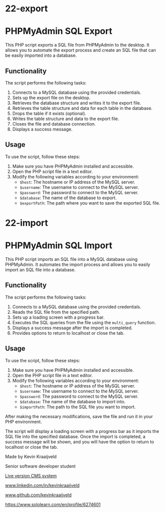 # 22-export

# PHPMyAdmin SQL Export

This PHP script exports a SQL file from PHPMyAdmin to the desktop. 
It allows you to automate the export process and create an SQL file that can be easily imported into a database.

## Functionality

The script performs the following tasks:

1. Connects to a MySQL database using the provided credentials.
2. Sets up the export file on the desktop.
3. Retrieves the database structure and writes it to the export file.
4. Retrieves the table structure and data for each table in the database.
5. Drops the table if it exists (optional).
6. Writes the table structure and data to the export file.
7. Closes the file and database connection.
8. Displays a success message.

## Usage

To use the script, follow these steps:

1. Make sure you have PHPMyAdmin installed and accessible.
2. Open the PHP script file in a text editor.
3. Modify the following variables according to your environment:
    - `$host`: The hostname or IP address of the MySQL server.
    - `$username`: The username to connect to the MySQL server.
    - `$password`: The password to connect to the MySQL server.
    - `$database`: The name of the database to export.
    - `$exportPath`: The path where you want to save the exported SQL file.

# 22-import

# PHPMyAdmin SQL Import

This PHP script imports an SQL file into a MySQL database using PHPMyAdmin. 
It automates the import process and allows you to easily import an SQL file into a database.

## Functionality

The script performs the following tasks:

1. Connects to a MySQL database using the provided credentials.
2. Reads the SQL file from the specified path.
3. Sets up a loading screen with a progress bar.
4. Executes the SQL queries from the file using the `multi_query` function.
5. Displays a success message after the import is completed.
6. Provides options to return to localhost or close the tab.

## Usage

To use the script, follow these steps:

1. Make sure you have PHPMyAdmin installed and accessible.
2. Open the PHP script file in a text editor.
3. Modify the following variables according to your environment:
    - `$host`: The hostname or IP address of the MySQL server.
    - `$username`: The username to connect to the MySQL server.
    - `$password`: The password to connect to the MySQL server.
    - `$database`: The name of the database to import into.
    - `$importPath`: The path to the SQL file you want to import.

After making the necessary modifications, save the file and run it in your PHP environment.

The script will display a loading screen with a progress bar as it imports the SQL file into the specified database. Once the import is completed, a success message will be shown, and you will have the option to return to localhost or close the tab.


Made by Kevin Kraaijveld

Senior software developer student

[Live version CMS system](https://kevii.nl/php/cms_system/)

www.linkedin.com/in/kevinkraaijveld

www.github.com/kevinkraaijveld

https://www.sololearn.com/en/profile/6274601

